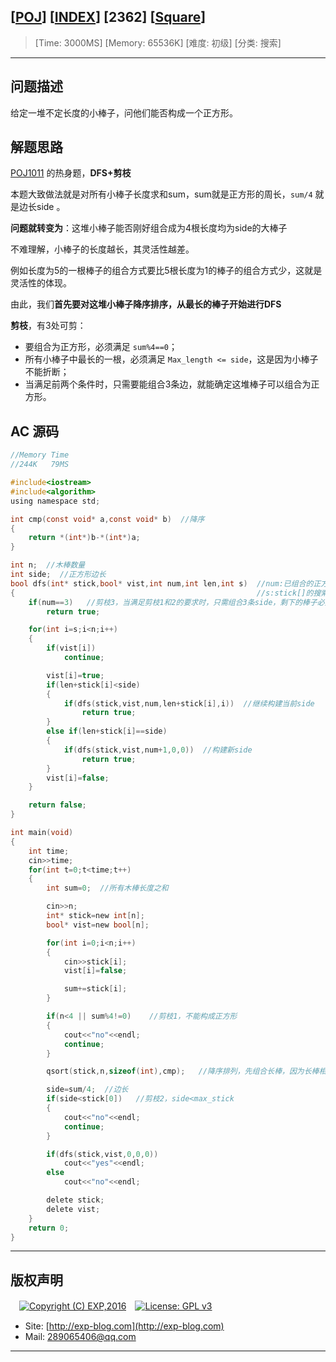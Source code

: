 ## [[POJ](http://poj.org/)] [[INDEX](https://github.com/lyy289065406/POJ-Solving-Reports)] [2362] [[Square](http://poj.org/problem?id=2362)]

> [Time: 3000MS] [Memory: 65536K] [难度: 初级] [分类: 搜索]

------

## 问题描述

给定一堆不定长度的小棒子，问他们能否构成一个正方形。


## 解题思路

[POJ1011](/reports/POJ1010-STAMPS) 的热身题，**DFS+剪枝**

本题大致做法就是对所有小棒子长度求和sum，sum就是正方形的周长，`sum/4` 就是边长side 。

**问题就转变为**：这堆小棒子能否刚好组合成为4根长度均为side的大棒子

不难理解，小棒子的长度越长，其灵活性越差。

例如长度为5的一根棒子的组合方式要比5根长度为1的棒子的组合方式少，这就是灵活性的体现。

由此，我们**首先要对这堆小棒子降序排序，从最长的棒子开始进行DFS**


**剪枝**，有3处可剪：

- 要组合为正方形，必须满足 `sum%4==0`；
- 所有小棒子中最长的一根，必须满足 `Max_length <= side`，这是因为小棒子不能折断；
- 当满足前两个条件时，只需要能组合3条边，就能确定这堆棒子可以组合为正方形。


## AC 源码


```c
//Memory Time 
//244K   79MS 

#include<iostream>
#include<algorithm>
using namespace std;

int cmp(const void* a,const void* b)  //降序
{
	return *(int*)b-*(int*)a;
}

int n;  //木棒数量
int side;  //正方形边长
bool dfs(int* stick,bool* vist,int num,int len,int s)  //num:已组合的正方形的边数  len:当前组合的边已组合的长度,len<=side
{                                                      //s:stick[]的搜索起点
	if(num==3)   //剪枝3，当满足剪枝1和2的要求时，只需组合3条side，剩下的棒子必然能够组成最后一条side
		return true;

	for(int i=s;i<n;i++)
	{
		if(vist[i])
			continue;

		vist[i]=true;
		if(len+stick[i]<side)
		{
			if(dfs(stick,vist,num,len+stick[i],i))  //继续构建当前side
				return true;
		}
		else if(len+stick[i]==side)
		{
			if(dfs(stick,vist,num+1,0,0))  //构建新side
				return true;
		}
		vist[i]=false;
	}

	return false;
}

int main(void)
{
	int time;
	cin>>time;
	for(int t=0;t<time;t++)
	{	
		int sum=0;  //所有木棒长度之和

		cin>>n;
		int* stick=new int[n];
		bool* vist=new bool[n];

		for(int i=0;i<n;i++)
		{
			cin>>stick[i];
			vist[i]=false;

			sum+=stick[i];
		}		

		if(n<4 || sum%4!=0)    //剪枝1，不能构成正方形
		{
			cout<<"no"<<endl;
			continue;
		}

		qsort(stick,n,sizeof(int),cmp);   //降序排列，先组合长棒，因为长棒相对于短棒的组合灵活性较低

		side=sum/4;  //边长
		if(side<stick[0])   //剪枝2，side<max_stick
		{
			cout<<"no"<<endl;
			continue;
		}

		if(dfs(stick,vist,0,0,0))
			cout<<"yes"<<endl;
		else
			cout<<"no"<<endl;

		delete stick;
		delete vist;
	}
	return 0;
}
```

------

## 版权声明

　[![Copyright (C) EXP,2016](https://img.shields.io/badge/Copyright%20(C)-EXP%202016-blue.svg)](http://exp-blog.com)　[![License: GPL v3](https://img.shields.io/badge/License-GPL%20v3-blue.svg)](https://www.gnu.org/licenses/gpl-3.0)
  

- Site: [http://exp-blog.com](http://exp-blog.com) 
- Mail: <a href="mailto:289065406@qq.com?subject=[EXP's Github]%20Your%20Question%20（请写下您的疑问）&amp;body=What%20can%20I%20help%20you?%20（需要我提供什么帮助吗？）">289065406@qq.com</a>


------
